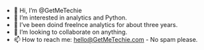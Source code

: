 - 👋 Hi, I’m @GetMeTechie
- 👀 I’m interested in analytics and Python.
- 🌱 I’ve been doind freelnce analytics for about three years.
- 💞️ I’m looking to collaborate on anything.
- 📫 How to reach me: hello@GetMeTechie.com - No spam please.

<!---
GetMeTechy/GetMeTechy is a ✨ special ✨ repository because its `README.md` (this file) appears on your GitHub profile.
You can click the Preview link to take a look at your changes.
--->
